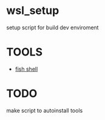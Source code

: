# wsl_setup
setup script for build dev enviroment

# TOOLS
- [fish shell](https://fishshell.com/)



# TODO
make script to autoinstall tools

